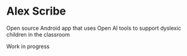 # Alex Scribe

Open source Android app that uses Open AI tools to support dyslexic children in the classroom

Work in progress
